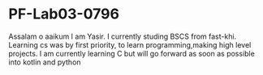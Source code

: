 # PF-Lab03-0796
Assalam o aaikum I am Yasir. I currently studing BSCS from fast-khi.  \
Learning cs was by first priority, to learn programming,making high level projects. I am currently learning C but will go forward as soon as possible into kotlin and python
